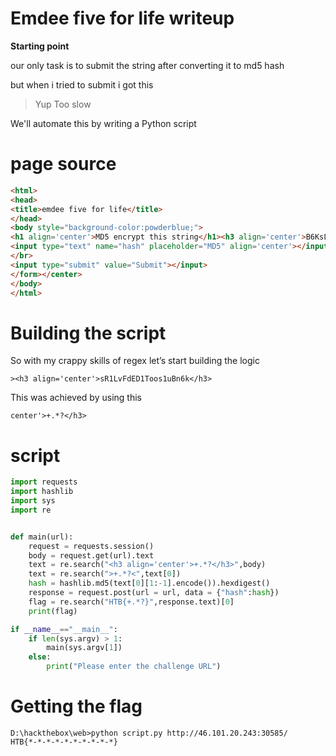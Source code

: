 # Emdee five for life writeup
<b>Starting point</b>

our only task is to submit the string after converting it to md5 hash 

but when i tried to submit i got this
> Yup Too slow

We'll automate this by writing a Python script

# page source
```html
<html>
<head>
<title>emdee five for life</title>
</head>
<body style="background-color:powderblue;">
<h1 align='center'>MD5 encrypt this string</h1><h3 align='center'>B6KsLl2q3nMwLszk3DVJ</h3><center><form action="" method="post">
<input type="text" name="hash" placeholder="MD5" align='center'></input>
</br>
<input type="submit" value="Submit"></input>
</form></center>
</body>
</html>
```

# Building the script
So with my crappy skills of regex let’s start building the logic

`><h3 align='center'>sR1LvFdED1Toos1uBn6k</h3>`

This was achieved by using this

`center'>+.*?</h3>`

# script
```python
import requests
import hashlib
import sys
import re


def main(url):
    request = requests.session()
    body = request.get(url).text
    text = re.search("<h3 align='center'>+.*?</h3>",body)
    text = re.search(">+.*?<",text[0])
    hash = hashlib.md5(text[0][1:-1].encode()).hexdigest()
    response = request.post(url = url, data = {"hash":hash})
    flag = re.search("HTB{+.*?}",response.text)[0]
    print(flag)

if __name__=="__main__":
    if len(sys.argv) > 1:
        main(sys.argv[1])
    else:
        print("Please enter the challenge URL")

```
# Getting the flag
```
D:\hackthebox\web>python script.py http://46.101.20.243:30585/
HTB{*-*-*-*-*-*-*-*-*-*}
```

